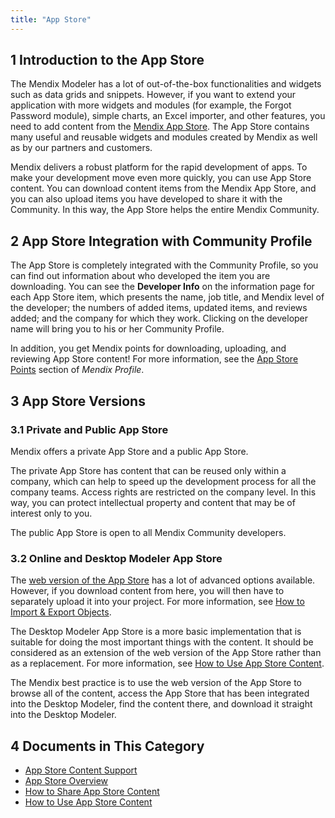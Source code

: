 ```yaml
---
title: "App Store"
---
```


## 1 Introduction to the App Store

The Mendix Modeler has a lot of out-of-the-box functionalities and widgets such as data grids and snippets. However, if you want to extend your application with more widgets and modules (for example, the Forgot Password module), simple charts, an Excel importer, and other features, you need to add content from the [Mendix App Store](https://appstore.home.mendix.com/). The App Store contains many useful and reusable widgets and modules created by Mendix as well as by our partners and customers.

Mendix delivers a robust platform for the rapid development of apps. To make your development move even more quickly, you can use App Store content. You can download content items from the Mendix App Store, and you can also upload items you have developed to share it with the Community. In this way, the App Store helps the entire Mendix Community.

## 2 App Store Integration with Community Profile

The App Store is completely integrated with the Community Profile, so you can find out information about who developed the item you are downloading. You can see the **Developer Info** on the information page for each App Store item, which presents the name, job title, and Mendix level of the developer; the numbers of added items, updated items, and reviews added; and the company for which they work. Clicking on the developer name will bring you to his or her Community Profile.

In addition, you get Mendix points for downloading, uploading, and reviewing App Store content! For more information, see the [App Store Points](../mendix-profile/index#app-store-points) section of *Mendix Profile*.

## 3 App Store Versions

### 3.1 Private and Public App Store

Mendix offers a private App Store and a public App Store.

The private App Store has content that can be reused only within a company, which can help to speed up the development process for all the company teams. Access rights are restricted on the company level. In this way, you can protect intellectual property and content that may be of interest only to you.

The public App Store is open to all Mendix Community developers.

### 3.2 Online and Desktop Modeler App Store

The [web version of the App Store](https://appstore.home.mendix.com/) has a lot of advanced options available. However, if you download content from here, you will then have to separately upload it into your project. For more information, see [How to Import & Export Objects](/howto/integration/importing-and-exporting-objects).

The Desktop Modeler App Store is a more basic implementation that is suitable for doing the most important things with the content. It should be considered as an extension of the web version of the App Store rather than as a replacement. For more information, see [How to Use App Store Content](use-app-store-content-in-the-modeler).

The Mendix best practice is to use the web version of the App Store to browse all of the content, access the App Store that has been integrated into the Desktop Modeler, find the content there, and download it straight into the Desktop Modeler.

## 4 Documents in This Category

* [App Store Content Support](app-store-content-support)
* [App Store Overview](app-store-overview)
* [How to Share App Store Content](share-app-store-content)
* [How to Use App Store Content](use-app-store-content-in-the-modeler)

